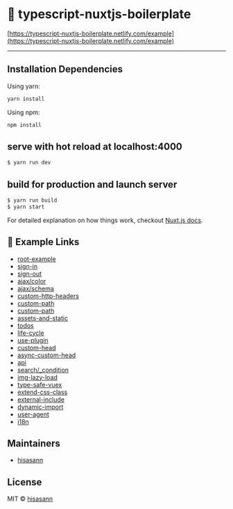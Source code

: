 # :bento: typescript-nuxtjs-boilerplate

[https://typescript-nuxtjs-boilerplate.netlify.com/example](https://typescript-nuxtjs-boilerplate.netlify.com/example)

---

## Installation Dependencies

Using yarn:

```bash
yarn install
```

Using npm:

```bash
npm install
```

## serve with hot reload at localhost:4000

```bash
$ yarn run dev
```

## build for production and launch server

```bash
$ yarn run build
$ yarn start
```

For detailed explanation on how things work, checkout [Nuxt.js docs](https://nuxtjs.org).

##  :blue_book: Example Links

- [root-example](https://typescript-nuxtjs-boilerplate.netlify.com/example)
- [sign-in](https://typescript-nuxtjs-boilerplate.netlify.com/example/auth/sign-in)
- [sign-out](https://typescript-nuxtjs-boilerplate.netlify.com/example/auth/sign-out)
- [ajax/color](https://typescript-nuxtjs-boilerplate.netlify.com/example/ajax/color)
- [ajax/schema](https://typescript-nuxtjs-boilerplate.netlify.com/example/ajax/schema)
- [custom-http-headers](https://typescript-nuxtjs-boilerplate.netlify.com/example/ajax/custom-http-headers)
- [custom-path](https://typescript-nuxtjs-boilerplate.netlify.com/example/c-01/e-02/)
- [custom-path](https://typescript-nuxtjs-boilerplate.netlify.com/example/d-03/f-04/)
- [assets-and-static](https://typescript-nuxtjs-boilerplate.netlify.com/example/assets-and-static)
- [todos](https://typescript-nuxtjs-boilerplate.netlify.com/example/todos)
- [life-cycle](https://typescript-nuxtjs-boilerplate.netlify.com/example/life-cycle)
- [use-plugin](https://typescript-nuxtjs-boilerplate.netlify.com/example/use-plugin)
- [custom-head](https://typescript-nuxtjs-boilerplate.netlify.com/example/custom-head)
- [async-custom-head](https://typescript-nuxtjs-boilerplate.netlify.com/example/async-custom-head)
- [api](https://typescript-nuxtjs-boilerplate.netlify.com/example/api)
- [search/_condition](https://typescript-nuxtjs-boilerplate.netlify.com/example/search/?hoge=foo&bar=fuga)
- [img-lazy-load](https://typescript-nuxtjs-boilerplate.netlify.com/example/img-lazy-load)
- [type-safe-vuex](https://typescript-nuxtjs-boilerplate.netlify.com/example/type-safe-vuex)
- [extend-css-class](https://typescript-nuxtjs-boilerplate.netlify.com/example/extend-css-class)
- [external-include](https://typescript-nuxtjs-boilerplate.netlify.com/include/)
- [dynamic-import](https://typescript-nuxtjs-boilerplate.netlify.com/example/dynamic-import)
- [user-agent](https://typescript-nuxtjs-boilerplate.netlify.com/example/user-agent)
- [i18n](https://typescript-nuxtjs-boilerplate.netlify.com/example/i18n)

## Maintainers

- [hisasann](https://github.com/hisasann)

## License

MIT © [hisasann](https://github.com/hisasann)

